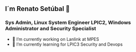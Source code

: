 ## I´m Renato Setúbal 👋
### Sys Admin, Linux System Engineer LPIC2, Windows Administrator and Security Specialist
- 🔭 I’m currently working on Lanlink at MPES
- 🌱 I’m currently learning for LPIC3 Security and Devops
<!--
**renatosetubal/renatosetubal** is a ✨ _special_ ✨ repository because its `README.md` (this file) appears on your GitHub profile.

Here are some ideas to get you started:



- 👯 I’m looking to collaborate on ...
- 🤔 I’m looking for help with ...
- 💬 Ask me about ...
- 📫 How to reach me: ...
- 😄 Pronouns: ...
- ⚡ Fun fact: ...
-->
